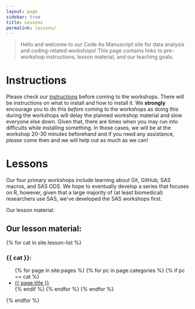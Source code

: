 ```yaml
---
layout: page
sidebar: true
title: Lessons
permalink: lessons/
---
```


> Hello and welcome to our Code As Manuscript site for data analysis
> and coding-related workshops!  This page contains links to
> pre-workshop instructions, lesson material, and our teaching goals.

# Instructions #

Please check our [instructions](instructions/) before coming
to the workshops.  There will be instructions on what to install and
how to install it.  We **strongly** encourage you to do this *before*
coming to the workshops as doing this during the workshops will delay
the planned workshop material and slow everyone else down.  Given
that, there are times when you may run into difficults while
installing something.  In those cases, we will be at the workshop
20-30 minutes beforehand and if you need any assistance, *please*
come then and we will help out as much as we can!

# Lessons #

Our four primary workshops include learning about Git, GitHub, SAS
macros, and SAS ODS.  We hope to eventually develop a series that
focuses on R, however, given that a large majority of (at least
biomedical) researchers use SAS, we've developed the SAS workshops
first.

Our lesson material:

## Our lesson material: ##

{% for cat in site.lesson-list %} 

### {{ cat }}: ###

<ul>
  {% for page in site.pages %} <!-- search all pages -->
      {% for pc in page.categories %} <!-- search categories -->
        {% if pc == cat %} <!-- compare category to config list -->
          <li><a href="{{ site.github.url }}{{ page.url }}">{{ page.title }}</a></li>
        {% endif %}
      {% endfor %}
  {% endfor %}
</ul>
{% endfor %}
